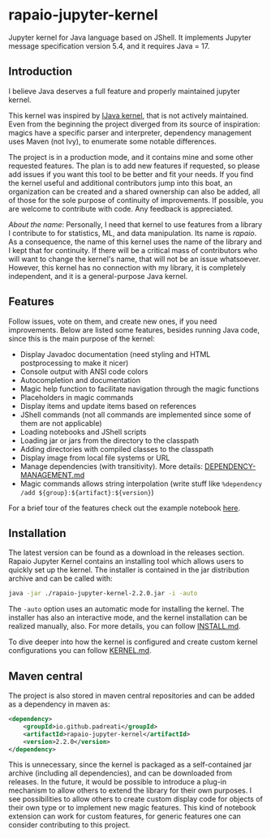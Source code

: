 # rapaio-jupyter-kernel

Jupyter kernel for Java language based on JShell. It implements Jupyter message specification version 5.4, and it requires Java = 17.

## Introduction

I believe Java deserves a full feature and properly maintained jupyter kernel.

This kernel was inspired by [IJava kernel](https://github.com/SpencerPark/IJava), that is not actively maintained.
Even from the beginning the project diverged from its source of inspiration: magics have a specific parser 
and interpreter, dependency management uses Maven (not Ivy), to enumerate some notable differences.

The project is in a production mode, and it contains mine and some other requested features.
The plan is to add new features if requested, so please add issues if you want this tool to be better and fit your needs.
If you find the kernel useful and additional contributors jump into this boat, an organization can be created and a 
shared ownership can also be added, all of those for the sole purpose of continuity of improvements. 
If possible, you are welcome to contribute with code. Any feedback is appreciated.

_About the name_: Personally, I need that kernel to use features from a library I contribute to for statistics, ML, 
and data manipulation. Its name is *rapaio*. As a consequence, the name of this kernel uses the name of the library
and I kept that for continuity. If there will be a critical mass of contributors who will want to change the kernel's 
name, that will not be an issue whatsoever. 
However, this kernel has no connection with my library, it is completely independent, 
and it is a general-purpose Java kernel.

## Features

 Follow issues, vote on them, and create new ones, if you need improvements. 
Below are listed some features, besides running Java code, since this is the main purpose of the kernel:

* Display Javadoc documentation (need styling and HTML postprocessing to make it nicer)
* Console output with ANSI code colors
* Autocompletion and documentation
* Magic help function to facilitate navigation through the magic functions
* Placeholders in magic commands
* Display items and update items based on references
* JShell commands (not all commands are implemented since some of them are not applicable)
* Loading notebooks and JShell scripts
* Loading jar or jars from the directory to the classpath
* Adding directories with compiled classes to the classpath
* Display image from local file systems or URL
* Manage dependencies (with transitivity). More details: [DEPENDENCY-MANAGEMENT.md](DEPENDENCY-MANAGEMENT.md)
* Magic commands allows string interpolation (write stuff like `%dependency /add ${group}:${artifact}:${version}`)

For a brief tour of the features check out the example notebook [here](example.ipynb).

## Installation

The latest version can be found as a download in the releases section. Rapaio Jupyter Kernel contains an 
installing tool which allows users to quickly set up the kernel. The installer is contained in the jar distribution archive 
and can be called with:

```sh
java -jar ./rapaio-jupyter-kernel-2.2.0.jar -i -auto
```

The `-auto` option uses an automatic mode for installing the kernel. The installer has also an interactive mode, and the kernel installation can be realized manually, also. 
For more details, you can follow [INSTALL.md](INSTALL.md).

To dive deeper into how the kernel is configured and create custom kernel configurations you can follow [KERNEL.md](KERNEL.md).

## Maven central

The project is also stored in maven central repositories and can be added as a dependency in maven as:

```xml
<dependency>
    <groupId>io.github.padreati</groupId>
    <artifactId>rapaio-jupyter-kernel</artifactId>
    <version>2.2.0</version>
</dependency>
```

This is unnecessary, since the kernel is packaged as a self-contained jar archive (including all dependencies), 
and can be downloaded from releases. In the future, it would be possible to introduce a plug-in mechanism to allow others to 
extend the library for their own purposes. I see possibilities to allow others to create custom display code for objects of their 
own type or to implement new magic features. This kind of notebook extension can work for custom features, for generic features 
one can consider contributing to this project.

 